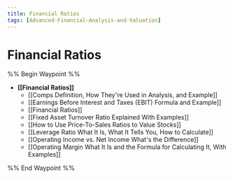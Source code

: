 ```yaml
---
title: Financial Ratios
tags: [Advanced-Financial-Analysis-and-Valuation]
---
```


# Financial Ratios

%% Begin Waypoint %%
- **[[Financial Ratios]]**
	- [[Comps Definition,    How They're Used in Analysis,    and Example]]
	- [[Earnings Before Interest and Taxes (EBIT) Formula and Example]]
	- [[Financial Ratios]]
	- [[Fixed Asset Turnover Ratio Explained With Examples]]
	- [[How to Use Price-To-Sales Ratios to Value Stocks]]
	- [[Leverage Ratio What It Is,    What It Tells You,    How to Calculate]]
	- [[Operating Income vs. Net Income What's the Difference]]
	- [[Operating Margin What It Is and the Formula for Calculating It,    With Examples]]

%% End Waypoint %%